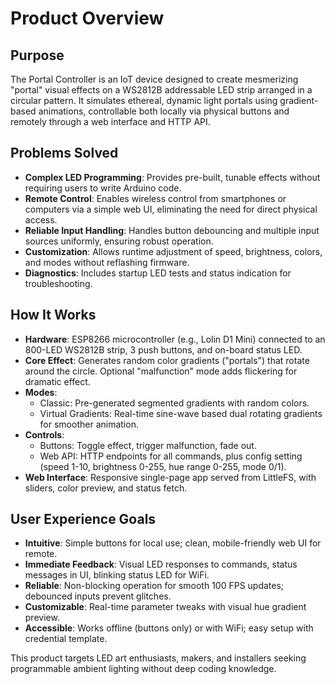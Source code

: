 # Product Overview

## Purpose

The Portal Controller is an IoT device designed to create mesmerizing "portal" visual effects on a WS2812B addressable LED strip arranged in a circular pattern. It simulates ethereal, dynamic light portals using gradient-based animations, controllable both locally via physical buttons and remotely through a web interface and HTTP API.

## Problems Solved

- **Complex LED Programming**: Provides pre-built, tunable effects without requiring users to write Arduino code.
- **Remote Control**: Enables wireless control from smartphones or computers via a simple web UI, eliminating the need for direct physical access.
- **Reliable Input Handling**: Handles button debouncing and multiple input sources uniformly, ensuring robust operation.
- **Customization**: Allows runtime adjustment of speed, brightness, colors, and modes without reflashing firmware.
- **Diagnostics**: Includes startup LED tests and status indication for troubleshooting.

## How It Works

- **Hardware**: ESP8266 microcontroller (e.g., Lolin D1 Mini) connected to an 800-LED WS2812B strip, 3 push buttons, and on-board status LED.
- **Core Effect**: Generates random color gradients ("portals") that rotate around the circle. Optional "malfunction" mode adds flickering for dramatic effect.
- **Modes**:
  - Classic: Pre-generated segmented gradients with random colors.
  - Virtual Gradients: Real-time sine-wave based dual rotating gradients for smoother animation.
- **Controls**:
  - Buttons: Toggle effect, trigger malfunction, fade out.
  - Web API: HTTP endpoints for all commands, plus config setting (speed 1-10, brightness 0-255, hue range 0-255, mode 0/1).
- **Web Interface**: Responsive single-page app served from LittleFS, with sliders, color preview, and status fetch.

## User Experience Goals

- **Intuitive**: Simple buttons for local use; clean, mobile-friendly web UI for remote.
- **Immediate Feedback**: Visual LED responses to commands, status messages in UI, blinking status LED for WiFi.
- **Reliable**: Non-blocking operation for smooth 100 FPS updates; debounced inputs prevent glitches.
- **Customizable**: Real-time parameter tweaks with visual hue gradient preview.
- **Accessible**: Works offline (buttons only) or with WiFi; easy setup with credential template.

This product targets LED art enthusiasts, makers, and installers seeking programmable ambient lighting without deep coding knowledge.
